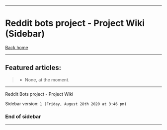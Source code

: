
***

# Reddit bots project - Project Wiki (Sidebar)

[Back home](https://github.com/seanpm2001/Reddit-Bots/wiki/)

***

## Featured articles:

> * None, at the moment.

***

Reddit Bots project - Project Wiki

Sidebar version: `1 (Friday, August 28th 2020 at 3:46 pm)`

### End of sidebar

***
